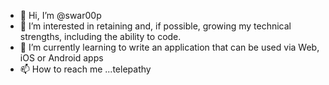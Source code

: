 - 👋 Hi, I’m @swar00p
- 👀 I’m interested in retaining and, if possible, growing my technical strengths, including the ability to code.
- 🌱 I’m currently learning to write an application that can be used via Web, iOS or Android apps
- 📫 How to reach me ...telepathy

<!---
swar00p/swar00p is a ✨ special ✨ repository because its `README.md` (this file) appears on your GitHub profile.
You can click the Preview link to take a look at your changes.
--->
